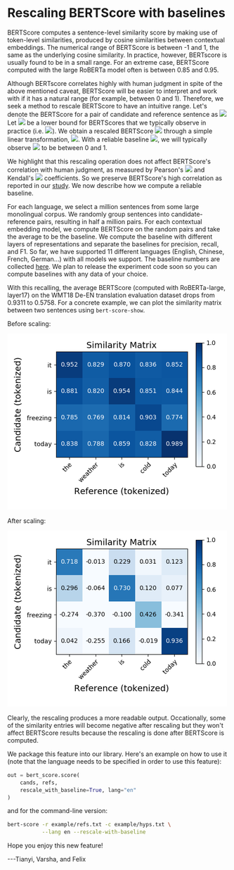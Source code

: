 # Rescaling BERTScore with baselines

BERTScore computes a sentence-level similarity score by making use of token-level similarities, 
produced by cosine similarities between contextual embeddings. 
The numerical range of BERTScore is between -1 and 1, the same as the underlying cosine similarity.
In practice, however, BERTscore is usually found to be in a small range. 
For an extreme case, BERTScore computed with the large RoBERTa model often is between 0.85 and 0.95.

Although BERTscore correlates highly with human judgment in spite of the above mentioned caveat, BERTScore will
be easier to interpret and work with if it has a natural range (for example, between 0 and 1).
Therefore, we seek a method to rescale BERTScore to have an intuitive range.
Let's denote the BERTScore for a pair of candidate and reference sentence as <img src="https://render.githubusercontent.com/render/math?math=X.">
Let <img src="https://render.githubusercontent.com/render/math?math=Base"> be a lower bound for BERTScores that we typically observe in practice (i.e. <img src="https://render.githubusercontent.com/render/math?math=-1 < Base < 1">).
We obtain a rescaled BERTScore <img src="https://render.githubusercontent.com/render/math?math=\hat{X}"> through a simple linear transformation, 
<img src="https://render.githubusercontent.com/render/math?math=\hat{X} = \frac{X-Base}{1-Base}">.
With a reliable baseline <img src="https://render.githubusercontent.com/render/math?math=Base">, we will typically observe <img src="https://render.githubusercontent.com/render/math?math=\hat{X}"> to be between 0 and 1.

We highlight that this rescaling operation does not affect BERTScore's correlation with human judgment, as measured by Pearson's <img src="https://render.githubusercontent.com/render/math?math=r"> and Kendall's <img src="https://render.githubusercontent.com/render/math?math=\tau"> coefficients. So we preserve BERTScore's high correlation as reported in our [study](https://arxiv.org/abs/1904.09675).
We now describe how we compute a reliable baseline.

For each language, we select a million sentences from some large monolingual corpus.
We randomly group sentences into candidate-reference pairs, resulting in half a million pairs.
For each contextual embedding model, we compute BERTScore on the random pairs and take the average to be the baseline.
We compute the baseline with different layers of representations and separate the baselines for precision, recall, and F1.
So far, we have supported 11 different languages (English, Chinese, French, German...) with all models we support.
The baseline numbers are collected [here](../rescale_baseline). We plan to release the experiment code soon so you can compute baselines with any data of your choice.

With this recalling, the average BERTScore (computed with RoBERTa-large, layer17) on the WMT18 De-EN translation evaluation dataset drops from 0.9311 to 0.5758.
For a concrete example, we can plot the similarity matrix between two sentences using `bert-score-show`.

Before scaling:

![](./static/before.png)

After scaling:

![](./static/after.png)

Clearly, the rescaling produces a more readable output. Occationally, some of the similarity entries will become negative after rescaling but they won't affect BERTScore results because the rescaling is done after BERTScore is computed. 

We package this feature into our library. Here's an example on how to use it (note that the language needs to be specified in order to use this feature):
```python
out = bert_score.score(
    cands, refs, 
    rescale_with_baseline=True, lang="en"
)
```
and for the command-line version:
```bash
bert-score -r example/refs.txt -c example/hyps.txt \
           --lang en --rescale-with-baseline
```



Hope you enjoy this new feature!

---Tianyi, Varsha, and Felix
